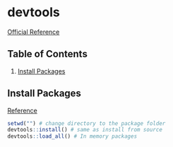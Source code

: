 # devtools
[Official Reference](http://r-pkgs.had.co.nz/)

## Table of Contents
1. [Install Packages](#install-packages)

## Install Packages
[Reference](http://r-pkgs.had.co.nz/package.html#package)
```r
setwd("") # change directory to the package folder
devtools::install() # same as install from source
devtools::load_all() # In memory packages
```
